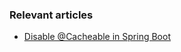### Relevant articles
- [Disable @Cacheable in Spring Boot](https://www.baeldung.com/spring-boot-disable-cacheable-annotation)

